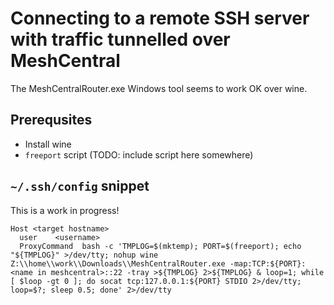 # Connecting to a remote SSH server with traffic tunnelled over MeshCentral
The MeshCentralRouter.exe Windows tool seems to work OK over wine.

## Prerequsites
* Install wine
* `freeport` script (TODO: include script here somewhere)

## `~/.ssh/config` snippet

This is a work in progress!

```
Host <target hostname>
  user    <username>
  ProxyCommand  bash -c 'TMPLOG=$(mktemp); PORT=$(freeport); echo "${TMPLOG}" >/dev/tty; nohup wine Z:\\home\\work\\Downloads\\MeshCentralRouter.exe -map:TCP:${PORT}:<name in meshcentral>::22 -tray >${TMPLOG} 2>${TMPLOG} & loop=1; while [ $loop -gt 0 ]; do socat tcp:127.0.0.1:${PORT} STDIO 2>/dev/tty; loop=$?; sleep 0.5; done' 2>/dev/tty
```